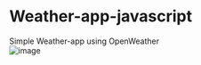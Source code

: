 # Weather-app-javascript
Simple Weather-app using OpenWeather 
<br>
![image](https://github.com/Rushikesh53/Weather-app-javascript/assets/93590073/04e9d05d-f235-493d-92b6-1a1103828e9d)
